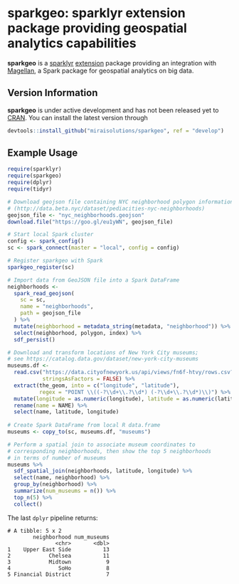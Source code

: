 # sparkgeo: sparklyr extension package providing geospatial analytics capabilities

**sparkgeo** is a [sparklyr](https://spark.rstudio.com/) [extension](https://spark.rstudio.com/articles/guides-extensions.html) package providing an integration with [Magellan](https://github.com/harsha2010/magellan), a Spark package for  geospatial analytics on big data.

## Version Information

**sparkgeo** is under active development and has not been released yet to [CRAN](https://cran.r-project.org/). You can install the latest version through
``` r
devtools::install_github("miraisolutions/sparkgeo", ref = "develop")
```

## Example Usage

``` r
require(sparklyr)
require(sparkgeo)
require(dplyr)
require(tidyr)

# Download geojson file containing NYC neighborhood polygon information
# (http://data.beta.nyc/dataset/pediacities-nyc-neighborhoods)
geojson_file <- "nyc_neighborhoods.geojson"
download.file("https://goo.gl/eu1yWN", geojson_file)

# Start local Spark cluster
config <- spark_config()
sc <- spark_connect(master = "local", config = config)

# Register sparkgeo with Spark
sparkgeo_register(sc)

# Import data from GeoJSON file into a Spark DataFrame
neighborhoods <-
  spark_read_geojson(
    sc = sc,
    name = "neighborhoods",
    path = geojson_file
  ) %>%
  mutate(neighborhood = metadata_string(metadata, "neighborhood")) %>%
  select(neighborhood, polygon, index) %>%
  sdf_persist()

# Download and transform locations of New York City museums;
# see https://catalog.data.gov/dataset/new-york-city-museums
museums.df <- 
  read.csv("https://data.cityofnewyork.us/api/views/fn6f-htvy/rows.csv?accessType=DOWNLOAD",
           stringsAsFactors = FALSE) %>%
  extract(the_geom, into = c("longitude", "latitude"),
          regex = "POINT \\((-?\\d+\\.?\\d*) (-?\\d+\\.?\\d*)\\)") %>%
  mutate(longitude = as.numeric(longitude), latitude = as.numeric(latitude)) %>%
  rename(name = NAME) %>%
  select(name, latitude, longitude)
  
# Create Spark DataFrame from local R data.frame
museums <- copy_to(sc, museums.df, "museums")

# Perform a spatial join to associate museum coordinates to
# corresponding neighborhoods, then show the top 5 neighborhoods
# in terms of number of museums
museums %>%
  sdf_spatial_join(neighborhoods, latitude, longitude) %>%
  select(name, neighborhood) %>%
  group_by(neighborhood) %>%
  summarize(num_museums = n()) %>%
  top_n(5) %>%
  collect()
```

The last `dplyr` pipeline returns:
```
# A tibble: 5 x 2
        neighborhood num_museums
               <chr>       <dbl>
1    Upper East Side          13
2            Chelsea          11
3            Midtown           9
4               SoHo           8
5 Financial District           7
```
